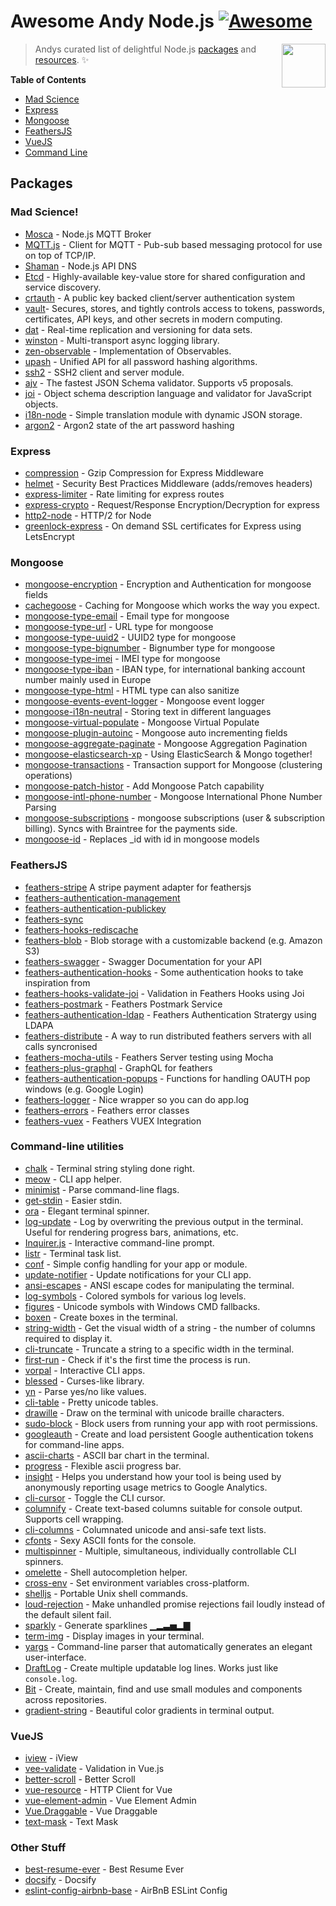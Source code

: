 # Awesome Andy Node.js [![Awesome](https://cdn.rawgit.com/sindresorhus/awesome/d7305f38d29fed78fa85652e3a63e154dd8e8829/media/badge.svg)](https://github.com/sindresorhus/awesome)

[<img src="https://cdn.rawgit.com/gilbarbara/logos/e7b1dc2666c3dabe6c1276abd0a767b6ebd6af43/logos/nodejs-icon.svg" align="right" width="70">](https://nodejs.org)

> Andys curated list of delightful Node.js [packages](#packages) and [resources](#resources). ✨

**Table of Contents**

- [Mad Science](#mad-science)
- [Express](#express)
- [Mongoose](#mongoose)
- [FeathersJS](#feathersjs)
- [VueJS](#vuejs)
- [Command Line](#command-line-utilities)

## Packages

### Mad Science!

- [Mosca](https://github.com/mcollina/mosca) - Node.js MQTT Broker
- [MQTT.js](https://github.com/mqttjs/MQTT.js) - Client for MQTT - Pub-sub based messaging protocol for use on top of TCP/IP.
- [Shaman](https://github.com/nanopack/shaman) - Node.js API DNS
- [Etcd](https://github.com/coreos/etcd) - Highly-available key-value store for shared configuration and service discovery.
- [crtauth](https://github.com/spotify/crtauth) - A public key backed client/server authentication system
- [vault](https://www.vaultproject.io/)- Secures, stores, and tightly controls access to tokens, passwords, certificates, API keys, and other secrets in modern computing.
- [dat](http://dat-data.com) - Real-time replication and versioning for data sets.
- [winston](https://github.com/winstonjs/winston) - Multi-transport async logging library.
- [zen-observable](https://github.com/zenparsing/zen-observable) - Implementation of Observables.
- [upash](https://github.com/simonepri/upash) - Unified API for all password hashing algorithms.
- [ssh2](https://github.com/mscdex/ssh2) - SSH2 client and server module.
- [ajv](https://github.com/epoberezkin/ajv) - The fastest JSON Schema validator. Supports v5 proposals.
- [joi](https://github.com/hapijs/joi) - Object schema description language and validator for JavaScript objects.
- [i18n-node](https://github.com/mashpie/i18n-node) - Simple translation module with dynamic JSON storage.
- [argon2](https://github.com/P-H-C/phc-winner-argon2) - Argon2 state of the art password hashing

### Express

- [compression](https://github.com/expressjs/compression) - Gzip Compression for Express Middleware
- [helmet](https://www.npmjs.com/package/helmet) - Security Best Practices Middleware (adds/removes headers)
- [express-limiter](https://www.npmjs.com/package/express-limiter) - Rate limiting for express routes
- [express-crypto](https://github.com/mwiesmueller/express-crypto) - Request/Response Encryption/Decryption for express
- [http2-node](https://webapplog.com/http2-node) - HTTP/2 for Node
- [greenlock-express](https://www.npmjs.com/package/greenlock-express) - On demand SSL certificates for Express using LetsEncrypt


### Mongoose

- [mongoose-encryption](https://github.com/joegoldbeck/mongoose-encryption) - Encryption and Authentication for mongoose fields
- [cachegoose](https://www.npmjs.com/package/cachegoose) - Caching for Mongoose which works the way you expect.
- [mongoose-type-email](https://www.npmjs.com/package/mongoose-type-email) - Email type for mongoose
- [mongoose-type-url](https://www.npmjs.com/package/mongoose-type-url) - URL type for mongoose
- [mongoose-type-uuid2](https://www.npmjs.com/package/mongoose-uuid2) - UUID2 type for mongoose
- [mongoose-type-bignumber](https://www.npmjs.com/package/mongoose-bignumber) - Bignumber type for mongoose
- [mongoose-type-imei](https://www.npmjs.com/package/mongoose-imei) - IMEI type for mongoose
- [mongoose-type-iban](https://www.npmjs.com/package/mongoose-iban) - IBAN type, for international banking account number mainly used in Europe
- [mongoose-type-html](https://www.npmjs.com/package/mongoose-type-html) - HTML type can also sanitize
- [mongoose-events-event-logger](https://www.npmjs.com/package/mongoose-events-event-logger) - Mongoose event logger
- [mongoose-i18n-neutral](https://www.npmjs.com/package/mongoose-i18n-neutral) - Storing text in different languages
- [mongoose-virtual-populate](https://www.npmjs.com/package/mongoose-virtual-populate) - Mongoose Virtual Populate
- [mongoose-plugin-autoinc](https://github.com/nodkz/mongoose-plugin-autoinc) - Mongoose auto incrementing fields
- [mongoose-aggregate-paginate](https://github.com/Maheshkumar-Kakade/mongoose-aggregate-paginate) - Mongoose Aggregation Pagination
- [mongoose-elasticsearch-xp](https://github.com/jbdemonte/mongoose-elasticsearch-xp) - Using ElasticSearch & Mongo together!
- [mongoose-transactions](https://github.com/daton89-topperblues/mongoose-transactions) - Transaction support for Mongoose (clustering operations)
- [mongoose-patch-histor](https://github.com/codepunkt/mongoose-patch-history) - Add Mongoose Patch capability
- [mongoose-intl-phone-number](https://github.com/Dashride/mongoose-intl-phone-number) - Mongoose International Phone Number Parsing
- [mongoose-subscriptions](https://github.com/enhancv/mongoose-subscriptions) - mongoose subscriptions (user & subscription billing). Syncs with Braintree for the payments side.
- [mongoose-id](https://www.npmjs.com/package/mongoose-id) - Replaces _id with id in mongoose models

### FeathersJS

- [feathers-stripe](https://github.com/feathersjs-ecosystem/feathers-stripe) A stripe payment adapter for feathersjs
- [feathers-authentication-management](https://github.com/feathers-plus/feathers-authentication-management/blob/master/docs.md#database)
- [feathers-authentication-publickey](https://www.npmjs.com/package/feathers-authentication-publickey)
- [feathers-sync](https://github.com/feathersjs-ecosystem/feathers-sync)
- [feathers-hooks-rediscache](https://github.com/idealley/feathers-hooks-rediscache)
- [feathers-blob](https://github.com/feathersjs-ecosystem/feathers-blob) - Blob storage with a customizable backend (e.g. Amazon S3)
- [feathers-swagger](https://github.com/feathersjs-ecosystem/feathers-swagger) - Swagger Documentation for your API
- [feathers-authentication-hooks](https://github.com/feathersjs-ecosystem/feathers-authentication-hooks) - Some authentication hooks to take inspiration from
- [feathers-hooks-validate-joi](https://github.com/eddyystop/feathers-hooks-validate-joi) - Validation in Feathers Hooks using Joi
- [feathers-postmark](https://www.npmjs.com/package/feathers-postmark) - Feathers Postmark Service
- [feathers-authentication-ldap](https://www.npmjs.com/package/feathers-authentication-ldap) - Feathers Authentication Stratergy using LDAPA
- [feathers-distribute](https://www.npmjs.com/package/@kalisio/feathers-distributed) - A way to run distributed feathers servers with all calls syncronised
- [feathers-mocha-utils](https://www.npmjs.com/package/feathers-mocha-utils) - Feathers Server testing using Mocha
- [feathers-plus-graphql](https://www.npmjs.com/package/@feathers-plus/graphql) - GraphQL for feathers
- [feathers-authentication-popups](https://www.npmjs.com/package/feathers-authentication-popups) - Functions for handling OAUTH pop windows (e.g. Google Login)
- [feathers-logger](https://www.npmjs.com/package/feathers-logger) - Nice wrapper so you can do app.log
- [feathers-errors](https://www.npmjs.com/package/@feathersjs/errors) - Feathers error classes
- [feathers-vuex](https://github.com/feathers-plus/feathers-vuex) - Feathers VUEX Integration

### Command-line utilities

- [chalk](https://github.com/chalk/chalk) - Terminal string styling done right.
- [meow](https://github.com/sindresorhus/meow) - CLI app helper.
- [minimist](https://github.com/substack/minimist) - Parse command-line flags.
- [get-stdin](https://github.com/sindresorhus/get-stdin) - Easier stdin.
- [ora](https://github.com/sindresorhus/ora) - Elegant terminal spinner.
- [log-update](https://github.com/sindresorhus/log-update) - Log by overwriting the previous output in the terminal. Useful for rendering progress bars, animations, etc.
- [Inquirer.js](https://github.com/SBoudrias/Inquirer.js) - Interactive command-line prompt.
- [listr](https://github.com/samverschueren/listr) - Terminal task list.
- [conf](https://github.com/sindresorhus/conf) - Simple config handling for your app or module.
- [update-notifier](https://github.com/yeoman/update-notifier) - Update notifications for your CLI app.
- [ansi-escapes](https://github.com/sindresorhus/ansi-escapes) - ANSI escape codes for manipulating the terminal.
- [log-symbols](https://github.com/sindresorhus/log-symbols) - Colored symbols for various log levels.
- [figures](https://github.com/sindresorhus/figures) - Unicode symbols with Windows CMD fallbacks.
- [boxen](https://github.com/sindresorhus/boxen) - Create boxes in the terminal.
- [string-width](https://github.com/sindresorhus/string-width) - Get the visual width of a string - the number of columns required to display it.
- [cli-truncate](https://github.com/sindresorhus/cli-truncate) - Truncate a string to a specific width in the terminal.
- [first-run](https://github.com/sindresorhus/first-run) - Check if it's the first time the process is run.
- [vorpal](https://github.com/dthree/vorpal) - Interactive CLI apps.
- [blessed](https://github.com/chjj/blessed) - Curses-like library.
- [yn](https://github.com/sindresorhus/yn) - Parse yes/no like values.
- [cli-table](https://github.com/Automattic/cli-table) - Pretty unicode tables.
- [drawille](https://github.com/madbence/node-drawille) - Draw on the terminal with unicode braille characters.
- [sudo-block](https://github.com/sindresorhus/sudo-block) - Block users from running your app with root permissions.
- [googleauth](https://github.com/maxogden/googleauth) - Create and load persistent Google authentication tokens for command-line apps.
- [ascii-charts](https://github.com/jstrace/chart) - ASCII bar chart in the terminal.
- [progress](https://github.com/tj/node-progress) - Flexible ascii progress bar.
- [insight](https://github.com/yeoman/insight) - Helps you understand how your tool is being used by anonymously reporting usage metrics to Google Analytics.
- [cli-cursor](https://github.com/sindresorhus/cli-cursor) - Toggle the CLI cursor.
- [columnify](https://github.com/timoxley/columnify) - Create text-based columns suitable for console output. Supports cell wrapping.
- [cli-columns](https://github.com/shannonmoeller/cli-columns) - Columnated unicode and ansi-safe text lists.
- [cfonts](https://github.com/dominikwilkowski/cfonts) - Sexy ASCII fonts for the console.
- [multispinner](https://github.com/codekirei/node-multispinner) - Multiple, simultaneous, individually controllable CLI spinners.
- [omelette](https://github.com/f/omelette) - Shell autocompletion helper.
- [cross-env](https://github.com/kentcdodds/cross-env) - Set environment variables cross-platform.
- [shelljs](https://github.com/shelljs/shelljs) - Portable Unix shell commands.
- [loud-rejection](https://github.com/sindresorhus/loud-rejection) - Make unhandled promise rejections fail loudly instead of the default silent fail.
- [sparkly](https://github.com/sindresorhus/sparkly) - Generate sparklines ▁▂▃▅▂▇
- [term-img](https://github.com/sindresorhus/term-img) - Display images in your terminal.
- [yargs](https://github.com/yargs/yargs) - Command-line parser that automatically generates an elegant user-interface.
- [DraftLog](https://github.com/ivanseidel/node-draftlog) - Create multiple updatable log lines. Works just like `console.log`.
- [Bit](https://github.com/teambit/bit) - Create, maintain, find and use small modules and components across repositories.
- [gradient-string](https://github.com/bokub/gradient-string) - Beautiful color gradients in terminal output.

### VueJS
- [iview](https://github.com/iview/iview) - iView
- [vee-validate](https://github.com/baianat/vee-validate) - Validation in Vue.js
- [better-scroll](https://github.com/ustbhuangyi/better-scroll) - Better Scroll
- [vue-resource](https://github.com/pagekit/vue-resource) - HTTP Client for Vue
- [vue-element-admin](https://github.com/PanJiaChen/vue-element-admin) - Vue Element Admin
- [Vue.Draggable](https://github.com/SortableJS/Vue.Draggable) - Vue Draggable
- [text-mask](https://github.com/text-mask/text-mask) - Text Mask

### Other Stuff

- [best-resume-ever](https://github.com/salomonelli/best-resume-ever) - Best Resume Ever
- [docsify](https://github.com/QingWei-Li/docsify) - Docsify
- [eslint-config-airbnb-base](https://www.npmjs.com/package/eslint-config-airbnb-base) - AirBnB ESLint Config
